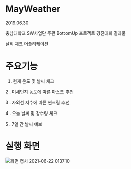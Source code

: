 # MayWeather
2019.06.30

충남대학교 SW사업단 주관 BottomUp 프로젝트 경진대회 결과물

날씨 체크 어플리케이션

# 주요기능

1. 현재 온도 및 날씨 체크

2 . 미세먼지 농도에 따른 마스크 추천

3 . 자외선 지수에 따른 썬크림 추천

4 . 오늘 날씨 및 강수량 체크

5 . 7일 간 날씨 예보

# 실행 화면

![화면 캡처 2021-06-22 013710](https://user-images.githubusercontent.com/51700274/122797376-600c2e00-d2fa-11eb-88d1-f1fa98bf4fc6.jpg)

